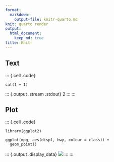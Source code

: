 ```yaml
---
format:
  markdown:
    output-file: knitr-quarto.md
knit: quarto render
output:
  html_document:
    keep_md: true
title: Knitr
---
```


## Text

::: {.cell .code}
``` {.r}
cat(1 + 1)
```

::: {.output .stream .stdout}
    2
:::
:::

## Plot

::: {.cell .code}
``` {.r}
library(ggplot2)
```

``` {.r}
ggplot(mpg, aes(displ, hwy, colour = class)) + 
  geom_point()
```

::: {.output .display_data}
![](knitr_files/figure-markdown/unnamed-chunk-2-1.png)
:::
:::
